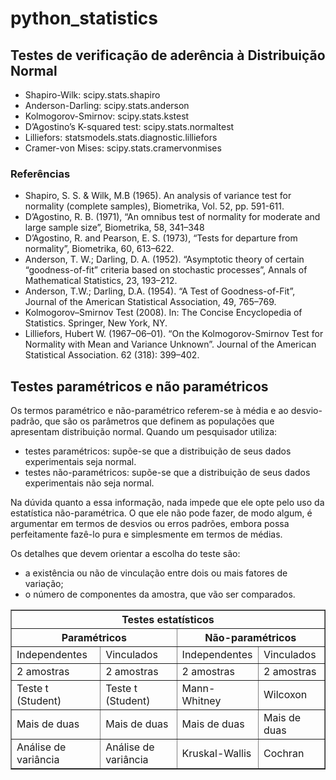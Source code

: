 # python_statistics

## Testes de verificação de aderência à Distribuição Normal 

- Shapiro-Wilk: scipy.stats.shapiro
- Anderson-Darling: scipy.stats.anderson
- Kolmogorov-Smirnov: scipy.stats.kstest
- D’Agostino’s K-squared test: scipy.stats.normaltest
- Lilliefors: statsmodels.stats.diagnostic.lilliefors
- Cramer-von Mises: scipy.stats.cramervonmises

### Referências

- Shapiro, S. S. & Wilk, M.B (1965). An analysis of variance test for normality (complete samples), Biometrika, Vol. 52, pp. 591-611.
- D’Agostino, R. B. (1971), “An omnibus test of normality for moderate and large sample size”, Biometrika, 58, 341–348
- D’Agostino, R. and Pearson, E. S. (1973), “Tests for departure from normality”, Biometrika, 60, 613–622.
- Anderson, T. W.; Darling, D. A. (1952). “Asymptotic theory of certain “goodness-of-fit” criteria based on stochastic processes”, Annals of Mathematical Statistics, 23, 193–212.
- Anderson, T.W.; Darling, D.A. (1954). “A Test of Goodness-of-Fit”, Journal of the American Statistical Association, 49, 765–769.
- Kolmogorov–Smirnov Test (2008). In: The Concise Encyclopedia of Statistics. Springer, New York, NY.
- Lilliefors, Hubert W. (1967–06–01). “On the Kolmogorov-Smirnov Test for Normality with Mean and Variance Unknown”. Journal of the American Statistical Association. 62 (318): 399–402.

## Testes paramétricos e não paramétricos

Os termos paramétrico e não-paramétrico referem-se à média e ao desvio-padrão, que são os parâmetros que definem as populações que apresentam distribuição normal. 
Quando um pesquisador utiliza:

- testes paramétricos: supõe-se que a distribuição de seus dados experimentais seja normal.
- testes não-paramétricos: supõe-se que a distribuição de seus dados experimentais não seja normal.

Na dúvida quanto a essa informação, nada impede que ele opte pelo uso da estatística não-paramétrica. O que ele não pode fazer, de modo algum, é argumentar em termos de desvios ou erros padrões, embora possa perfeitamente fazê-lo pura e simplesmente em termos de médias.

Os detalhes que devem orientar a escolha do teste são:

- a existência ou não de vinculação entre dois ou mais fatores de variação;
- o número de componentes da amostra, que vão ser comparados.

<table border="1">
<tr>
    <th colspan="4">Testes estatísticos</th>
</tr>
<tr>
    <th colspan="2">Paramétricos</th>
    <th colspan="2">Não-paramétricos</th>
</tr>
<tr>
    <td>Independentes</td>
    <td>Vinculados</td>
    <td>Independentes</td>
    <td>Vinculados</td>
</tr>
<tr>
    <td>2 amostras</td>
    <td>2 amostras</td>
    <td>2 amostras</td>
    <td>2 amostras</td>
 </tr>
 <tr>
    <td>Teste t (Student)</td>
    <td>Teste t (Student)</td>
    <td>Mann-Whitney</td>
    <td>Wilcoxon</td>
  </tr>
  <tr>
    <td>Mais de duas</td>
    <td>Mais de duas</td>
    <td>Mais de duas</td>
    <td>Mais de duas</td>
  </tr>
  <tr>
    <td>Análise de variância</td>
    <td>Análise de variância</td>
    <td>Kruskal-Wallis</td>
    <td>Cochran</td>
  </tr>
</table>

